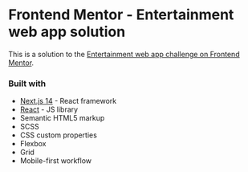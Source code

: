 # Frontend Mentor - Entertainment web app solution

This is a solution to the [Entertainment web app challenge on Frontend Mentor](https://www.frontendmentor.io/challenges/entertainment-web-app-J-UhgAW1X).

### Built with

- [Next.js 14](https://nextjs.org/) - React framework
- [React](https://reactjs.org/) - JS library
- Semantic HTML5 markup
- SCSS
- CSS custom properties
- Flexbox
- Grid
- Mobile-first workflow
